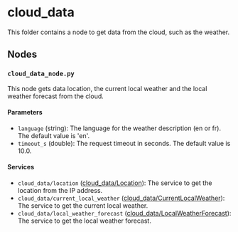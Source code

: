 # cloud_data

This folder contains a node to get data from the cloud, such as the weather.

## Nodes

### `cloud_data_node.py`

This node gets data location, the current local weather and the local weather forecast from the cloud.

#### Parameters

- `language` (string): The language for the weather description (en or fr). The default value is 'en'.
- `timeout_s` (double): The request timeout in seconds. The default value is 10.0.

#### Services

- `cloud_data/location` ([cloud_data/Location](srv/Location.srv)): The service to get the location from the IP address.
- `cloud_data/current_local_weather` ([cloud_data/CurrentLocalWeather](srv/CurrentLocalWeather.srv)): The service to get
  the current local weather.
- `cloud_data/local_weather_forecast` ([cloud_data/LocalWeatherForecast](srv/LocalWeatherForecast.srv)): The service to
  get the local weather forecast.
